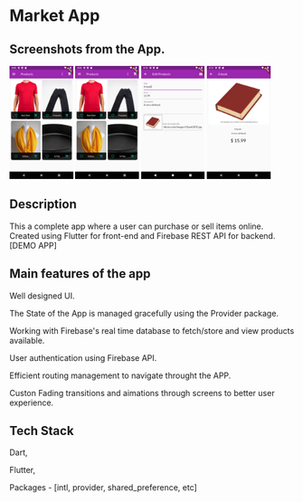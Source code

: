# Market App

## Screenshots from the App.

<img src = "/Screenshots/3.png" height = "200">
<img src = "/Screenshots/3.png" height = "200">
<img src = "/Screenshots/7.png" height = "200">
<img src = "/Screenshots/10.png" height = "200">

## Description

This a complete app where a user can purchase or sell items online. Created using Flutter for front-end and Firebase REST API for backend. [DEMO APP]

## Main features of the app

Well designed UI.

The State of the App is managed gracefully using the Provider package.

Working with Firebase's real time database to fetch/store and view products available.

User authentication using Firebase API.

Efficient routing management to navigate throught the APP.

Custon Fading transitions and aimations through screens to better user experience.

## Tech Stack 

Dart,

Flutter,

Packages - [intl, provider, shared_preference, etc]






